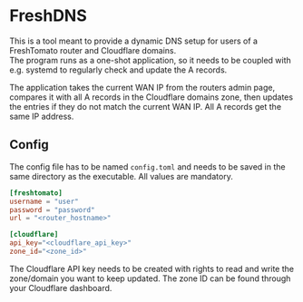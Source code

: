 # FreshDNS

This is a tool meant to provide a dynamic DNS setup for users of a FreshTomato router and Cloudflare domains.  
The program runs as a one-shot application, so it needs to be coupled with e.g. systemd to regularly check and update the A records.

The application takes the current WAN IP from the routers admin page, compares it with all A records in the Cloudflare domains zone, then updates the entries if they do not match the current WAN IP. All A records get the same IP address.

## Config

The config file has to be named `config.toml` and needs to be saved in the same directory as the executable.
All values are mandatory.

``` toml
[freshtomato]
username = "user"
password = "password"
url = "<router_hostname>"

[cloudflare]
api_key="<cloudflare_api_key>"
zone_id="<zone_id>"
```

The Cloudflare API key needs to be created with rights to read and write the zone/domain you want to keep updated. The zone ID can be found through your Cloudflare dashboard.